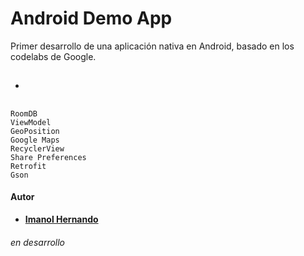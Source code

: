 # Android Demo App

Primer desarrollo de una aplicación nativa en Android, basado en los codelabs de Google.


##

*

##
	RoomDB
	ViewModel
	GeoPosition
	Google Maps
	RecyclerView
	Share Preferences
	Retrofit
	Gson

#### Autor

* **[Imanol Hernando](https://github.com/imanolhernando)**

###### en desarrollo